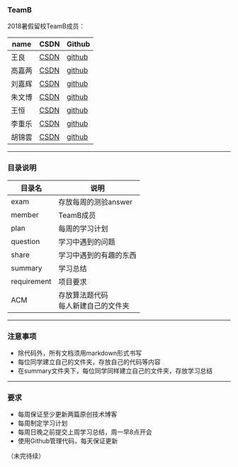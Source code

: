 ### TeamB

2018暑假留校TeamB成员：

name | CSDN | Github
--- | --- | ---
王良 | [CSDN](http://blog.csdn.net/liushall) | [github](https://github.com/niliushall)
高嘉两 | [CSDN](https://blog.csdn.net/aLiegjln) | [github](https://github.com/aliegjln)
刘嘉辉 |[CSDN](https://blog.csdn.net/Holy_666) | [github](https://github.com/H00ly666)
朱文博 | [CSDN](https://blog.csdn.net/weixin_42250655) | [github](https://github.com/zhuwenboa)
王恒 | [CSDN](https://blog.csdn.net/wobushimotou) | [github](https://github.com/wobushimotou)
李重乐 | [CSDN](https://blog.csdn.net/lalala323) | [github](https://github.com/lalahaha323)
胡锦雲 | [CSDN](https://blog.csdn.net/kkkkde) | [github](https://github.com/okokme)

-------

### 目录说明
目录名 | 说明
--- | ---
exam | 存放每周的测验answer
member | TeamB成员
plan | 每周的学习计划
question | 学习中遇到的问题
share | 学习中遇到的有趣的东西
summary | 学习总结
requirement | 项目要求
ACM | 存放算法题代码<br>每人新建自己的文件夹

---------

### 注意事项

- 除代码外，所有文档须用markdown形式书写
- 每位同学建立自己的文件夹，存放自己的代码等内容
- 在summary文件夹下，每位同学同样建立自己的文件夹，存放学习总结

--------

### 要求

- 每周保证至少更新两篇原创技术博客
- 每周制定学习计划
- 每周日晚之前提交上周学习总结，周一早8点开会
- 使用Github管理代码，每天保证更新


（未完待续）
